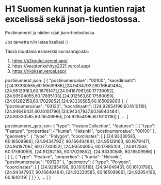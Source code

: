 # H1 Suomen kunnat ja kuntien rajat excelissä sekä json-tiedostossa.
Postinumerot ja niiden rajat json-tiedostossa.

Jos tarvetta niin lataa itsellesi :)

Tässä muutama esimerkki kunnanrajoista:
1. https://s2koulut.vercel.app/
2. https://vaestonkehitys2021.vercel.app/
3. https://rikokset.vercel.app/

postinumerot.json:
[
 {
  "postinumeroalue": "00100",
  "koordinaatit": [[24.93330585,60.16509986],[24.94347937,60.16640484],[24.95129163,60.1679147],[24.94187067,60.17730052],[24.93504055,60.17895103],[24.912563,60.17580059],[24.91282158,60.17029852],[24.93330585,60.16509986]]
 },
 {
  "postinumeroalue": "00120",
  "koordinaatit": [[24.92854196,60.1610119],[24.94649431,60.16101796],[24.94347937,60.16640484],[24.93330585,60.16509986],[24.92854196,60.1610119]]
 },
 ...
]

postinumerot_geo.json:
{
  "type": "FeatureCollection",
  "features": [
    {
      "type": "Feature",
      "properties": { "kunta": "Helsinki", "postinumeroalue": "00100" },
      "geometry": {
        "type": "Polygon",
        "coordinates": [
          [
            [24.93330585, 60.16509986],
            [24.94347937, 60.16640484],
            [24.95129163, 60.1679147],
            [24.94187067, 60.17730052],
            [24.93504055, 60.17895103],
            [24.912563, 60.17580059],
            [24.91282158, 60.17029852],
            [24.93330585, 60.16509986]
          ]
        ]
      }
    },
    {
      "type": "Feature",
      "properties": { "kunta": "Helsinki", "postinumeroalue": "00120" },
      "geometry": {
        "type": "Polygon",
        "coordinates": [
          [
            [24.92854196, 60.1610119],
            [24.94649431, 60.16101796],
            [24.94347937, 60.16640484],
            [24.93330585, 60.16509986],
            [24.92854196, 60.1610119]
          ]
        ]
      }
    },
	...
	]
}

